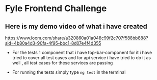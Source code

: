 # Fyle Frontend Challenge

## Here is my demo video of what i have created

https://www.loom.com/share/a320860a01a048c99f2c707f588bb888?sid=4b80a4d3-90fa-4f95-bbc1-8d07e4f4d355


- For the tests 1 component that i have top-bar-component for it i have tried to cover all test cases and for api service i have tried to do it as well , all test cases for these services are passing

- For running the tests simply type `ng test` in the terminal
 
